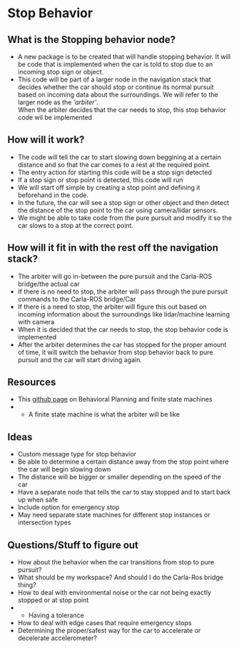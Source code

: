 #                                                  Stop Behavior 
## What is the Stopping behavior node?

- A new package is to be created that will handle stopping behavior.  It will be code that is implemented when the car is told to stop due to an incoming stop sign or object. 
- This code will be part of a larger node in the navigation stack that decides whether the car should stop or continue its normal pursuit based on incoming data about the surroundings.  We will refer to the larger node as the *‘arbiter’*.  
When the arbiter decides that the car needs to stop, this stop behavior code wil be implemented

## How will it work?

- The code will tell the car to start slowing down beggining at a certain distance and so that the car comes to a rest at the required point.  
- The entry action for starting this code will be a stop sign detected
- If a stop sign or stop point is detected, this code will run
- We will start off simple by creating a stop point and defining it beforehand in the code.  
- In the future, the car will see a stop sign or other object and then detect the distance of the stop point to the car using camera/lidar sensors.  
- We might be able to take code from the pure pursuit and modify it so the car slows to a stop at the correct point.  

## How will it fit in with the rest off the navigation stack?

- The arbiter will go in-between the pure pursuit and the Carla-ROS bridge/the actual car
- If there is no need to stop, the arbiter will pass through the pure pursuit commands to the Carla-ROS bridge/Car
- If there is a need to stop, the arbiter will figure this out based on incoming information about the surroundings like lidar/machine learning with camera 
- When it is decided that the car needs to stop, the stop behavior code is implemented
- After the arbiter determines the car has stopped for the proper amount of time, it will switch the behavior from stop behavior back to pure pursuit and the car will start driving again.  


## Resources

- This [github page](https://github.com/qiaoxu123/Self-Driving-Cars/blob/master/Part4-Motion_Planning_for_Self-Driving_Cars/Module5-Principles_of_Behaviour_Planning/Module5-Principles_of_Behaviour_Planning.md) on Behavioral Planning and finite state machines
- - A finite state machine is what the arbiter will be like

## Ideas

- Custom message type for stop behavior
- Be able to determine a certain distance away from the stop point where the car will begin slowing down
- The distance will be bigger or smaller depending on the speed of the car
- Have a separate node that tells the car to stay stopped and to start back up when safe
- Include option for emergency stop
- May need separate state machines for different stop instances or intersection types


## Questions/Stuff to figure out
- How about the behavior when the car transitions from stop to pure pursuit?
- What should be my workspace? And should I do the Carla-Ros bridge thing?
- How to deal with environmental noise or the car not being exactly stopped or at stop point
- - Having a tolerance
- How to deal with edge cases that require emergency stops
- Determining the proper/safest way for the car to accelerate or decelerate
accelerometer?
